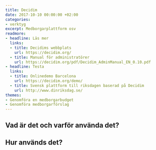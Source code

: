 ```yaml
---
title: Decidim
date: 2017-10-10 00:00:00 +02:00
categories:
- verktyg
excerpt: Medborgarplattform osv
readmore:
- headline: Läs mer
  links:
  - title: Decidims webbplats
    url: https://decidim.org/
  - title: Manual för administratörer
    url: https://decidim.org/pdf/Decidim_AdminManual_EN_0.10.pdf
- headline: Testa
  links:
  - title: Onlinedemo Barcelona
    url: https://decidim.org/demo/
  - title: Svensk plattform till riksdagen baserad på Decidim
    url: http://www.dinriksdag.se/
themes:
- Genomföra en medborgarbudget
- Genomföra medborgarförslag
---
```


## Vad är det och varför använda det?

## Hur används det?